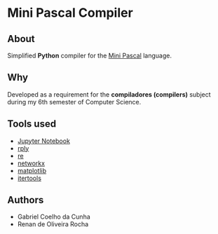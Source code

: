 # Mini Pascal Compiler
## About
Simplified **Python** compiler for the [Mini Pascal] language.

## Why
Developed as a requirement for the **compiladores (compilers)** subject during my 6th semester of Computer Science.

## Tools used
- [Jupyter Notebook]
- [rply]
- [re]
- [networkx]
- [matplotlib]
- [itertools]

[Mini Pascal]: http://www.facom.ufms.br/~ricardo/Courses/CompilerII-2009/Lectures/minipascalsyntax.html
[Jupyter Notebook]: https://jupyter.org/
[rply]: https://pypi.org/project/rply/
[re]: https://docs.python.org/3/library/re.html
[networkx]: https://networkx.org/
[matplotlib]: https://matplotlib.org/
[itertools]: https://docs.python.org/3/library/itertools.html

## Authors
- Gabriel Coelho da Cunha
- Renan de Oliveira Rocha
